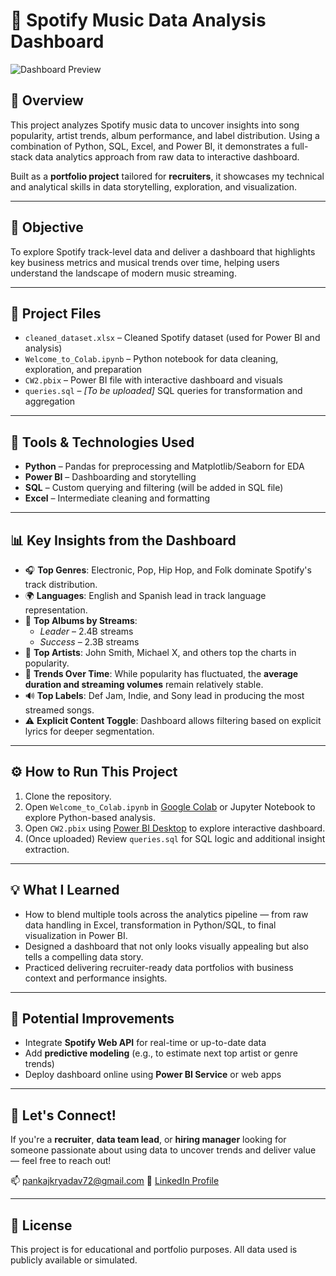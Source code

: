 # 🎵 Spotify Music Data Analysis Dashboard

![Dashboard Preview](./Screenshot%202025-04-18%20235704.png)

## 📌 Overview
This project analyzes Spotify music data to uncover insights into song popularity, artist trends, album performance, and label distribution. Using a combination of Python, SQL, Excel, and Power BI, it demonstrates a full-stack data analytics approach from raw data to interactive dashboard.

Built as a **portfolio project** tailored for **recruiters**, it showcases my technical and analytical skills in data storytelling, exploration, and visualization.

---

## 🎯 Objective
To explore Spotify track-level data and deliver a dashboard that highlights key business metrics and musical trends over time, helping users understand the landscape of modern music streaming.

---

## 📁 Project Files
- `cleaned_dataset.xlsx` – Cleaned Spotify dataset (used for Power BI and analysis)
- `Welcome_to_Colab.ipynb` – Python notebook for data cleaning, exploration, and preparation
- `CW2.pbix` – Power BI file with interactive dashboard and visuals
- `queries.sql` – *[To be uploaded]* SQL queries for transformation and aggregation

---

## 🧰 Tools & Technologies Used
- **Python** – Pandas for preprocessing and Matplotlib/Seaborn for EDA
- **Power BI** – Dashboarding and storytelling
- **SQL** – Custom querying and filtering (will be added in SQL file)
- **Excel** – Intermediate cleaning and formatting

---

## 📊 Key Insights from the Dashboard

- 🎧 **Top Genres**: Electronic, Pop, Hip Hop, and Folk dominate Spotify's track distribution.
- 🌍 **Languages**: English and Spanish lead in track language representation.
- 📀 **Top Albums by Streams**:
  - *Leader* – 2.4B streams
  - *Success* – 2.3B streams
- 🎤 **Top Artists**: John Smith, Michael X, and others top the charts in popularity.
- 📅 **Trends Over Time**: While popularity has fluctuated, the **average duration and streaming volumes** remain relatively stable.
- 🔊 **Top Labels**: Def Jam, Indie, and Sony lead in producing the most streamed songs.
- ⚠️ **Explicit Content Toggle**: Dashboard allows filtering based on explicit lyrics for deeper segmentation.

---

## ⚙️ How to Run This Project

1. Clone the repository.
2. Open `Welcome_to_Colab.ipynb` in [Google Colab](https://colab.research.google.com/) or Jupyter Notebook to explore Python-based analysis.
3. Open `CW2.pbix` using [Power BI Desktop](https://powerbi.microsoft.com/en-us/desktop/) to explore interactive dashboard.
4. (Once uploaded) Review `queries.sql` for SQL logic and additional insight extraction.

---

## 💡 What I Learned

- How to blend multiple tools across the analytics pipeline — from raw data handling in Excel, transformation in Python/SQL, to final visualization in Power BI.
- Designed a dashboard that not only looks visually appealing but also tells a compelling data story.
- Practiced delivering recruiter-ready data portfolios with business context and performance insights.

---

## 🔧 Potential Improvements

- Integrate **Spotify Web API** for real-time or up-to-date data
- Add **predictive modeling** (e.g., to estimate next top artist or genre trends)
- Deploy dashboard online using **Power BI Service** or web apps

---

## 🤝 Let's Connect!

If you're a **recruiter**, **data team lead**, or **hiring manager** looking for someone passionate about using data to uncover trends and deliver value — feel free to reach out!

📫 pankajkryadav72@gmail.com 
💼 [LinkedIn Profile](https://www.linkedin.com/in/pankaj-kumar-yadav-4b52bb1b4/)

---

## 📝 License

This project is for educational and portfolio purposes. All data used is publicly available or simulated.

